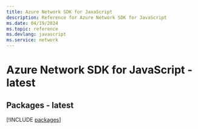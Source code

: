 ```yaml
---
title: Azure Network SDK for JavaScript
description: Reference for Azure Network SDK for JavaScript
ms.date: 04/19/2024
ms.topic: reference
ms.devlang: javascript
ms.service: network
---
```

# Azure Network SDK for JavaScript - latest
## Packages - latest
[!INCLUDE [packages](network-index.md)]